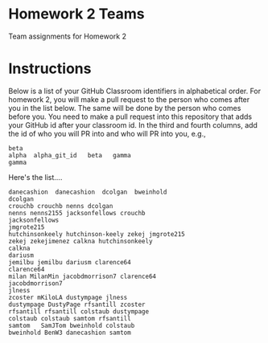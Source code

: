 # Homework 2 Teams

Team assignments for Homework 2

# Instructions

Below is a list of your GitHub Classroom identifiers in 
alphabetical order.  For homework 2, you will 
make a pull request to the person who comes after you in the list below.
The same will be done by the person who comes before you.  You need
to make a pull request into this repository that adds your
GitHub id after your classroom id.  In the third and fourth columns,
add the id of who you will PR into and who will PR into you, e.g., 

```
beta
alpha  alpha_git_id   beta   gamma  
gamma
```

Here's the list....

```
danecashion  danecashion  dcolgan  bweinhold
dcolgan
crouchb crouchb nenns dcolgan
nenns nenns2155 jacksonfellows crouchb
jacksonfellows
jmgrote215
hutchinsonkeely hutchinson-keely zekej jmgrote215 
zekej zekejimenez calkna hutchinsonkeely
calkna
dariusm
jemilbu jemilbu dariusm clarence64
clarence64
milan MilanMin jacobdmorrison7 clarence64
jacobdmorrison7
jlness
zcoster mKiloLA dustympage jlness
dustympage DustyPage rfsantill zcoster
rfsantill rfsantill colstaub dustympage
colstaub colstaub samtom rfsantill
samtom   SamJTom bweinhold colstaub
bweinhold BenW3 danecashion samtom
```

